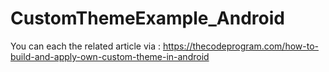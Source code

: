 # CustomThemeExample_Android
You can each the related article via : https://thecodeprogram.com/how-to-build-and-apply-own-custom-theme-in-android
